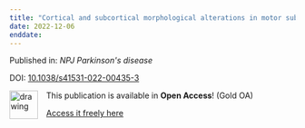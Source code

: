 ```yaml
---
title: "Cortical and subcortical morphological alterations in motor subtypes of Parkinson's disease."
date: 2022-12-06
enddate:
---
```


Published in: *NPJ Parkinson's disease*

DOI: [10.1038/s41531-022-00435-3](https://doi.org/10.1038/s41531-022-00435-3)

<img src="https://upload.wikimedia.org/wikipedia/commons/thumb/7/77/Open_Access_logo_PLoS_transparent.svg/800px-Open_Access_logo_PLoS_transparent.svg.png" alt="drawing" width="50" align="left"/> &nbsp;&nbsp;&nbsp;This publication is available in **Open Access**! (Gold OA)

&nbsp;&nbsp;&nbsp;<a href="https://www.nature.com/articles/s41531-022-00435-3.pdf">Access it freely here</a>

